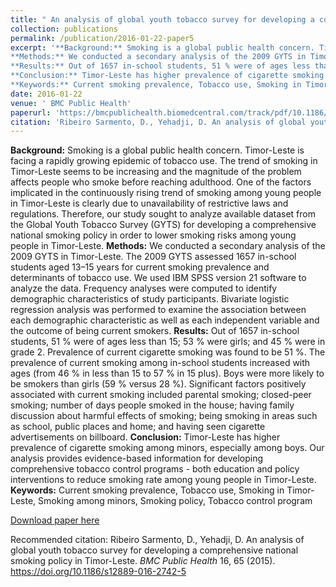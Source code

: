 ```yaml
---
title: " An analysis of global youth tobacco survey for developing a comprehensive national smoking policy in Timor-Leste"
collection: publications
permalink: /publication/2016-01-22-paper5
excerpt: '**Background:** Smoking is a global public health concern. Timor-Leste is facing a rapidly growing epidemic of tobacco use. The trend of smoking in Timor-Leste seems to be increasing and the magnitude of the problem affects people who smoke before reaching adulthood. One of the factors implicated in the continuously rising trend of smoking among young people in Timor-Leste is clearly due to unavailability of restrictive laws and regulations. Therefore, our study sought to analyze available dataset from the Global Youth Tobacco Survey (GYTS) for developing a comprehensive national smoking policy in order to lower smoking risks among young people in Timor-Leste.
**Methods:** We conducted a secondary analysis of the 2009 GYTS in Timor-Leste. The 2009 GYTS assessed 1657 in-school students aged 13–15 years for current smoking prevalence and determinants of tobacco use. We used IBM SPSS version 21 software to analyze the data. Frequency analyses were computed to identify demographic characteristics of study participants. Bivariate logistic regression analysis was performed to examine the association between each demographic characteristic as well as each independent variable and the outcome of being current smokers.
**Results:** Out of 1657 in-school students, 51 % were of ages less than 15; 53 % were girls; and 45 % were in grade 2. Prevalence of current cigarette smoking was found to be 51 %. The prevalence of current smoking among in-school students increased with ages (from 46 % in less than 15 to 57 % in 15 plus). Boys were more likely to be smokers than girls (59 % versus 28 %). Significant factors positively associated with current smoking included parental smoking; closed-peer smoking; number of days people smoked in the house; having family discussion about harmful effects of smoking; being smoking in areas such as school, public places and home; and having seen cigarette advertisements on billboard.
**Conclusion:** Timor-Leste has higher prevalence of cigarette smoking among minors, especially among boys. Our analysis provides evidence-based information for developing comprehensive tobacco control programs - both education and policy interventions to reduce smoking rate among young people in Timor-Leste.
**Keywords:** Current smoking prevalence, Tobacco use, Smoking in Timor-Leste, Smoking among minors, Smoking policy, Tobacco control program'
date: 2016-01-22
venue: ' BMC Public Health'
paperurl: 'https://bmcpublichealth.biomedcentral.com/track/pdf/10.1186/s12889-016-2742-5'
citation: 'Ribeiro Sarmento, D., Yehadji, D. An analysis of global youth tobacco survey for developing a comprehensive national smoking policy in Timor-Leste. <i>BMC Public Health</i> 16, 65 (2015). https://doi.org/10.1186/s12889-016-2742-5'
---
```

**Background:** Smoking is a global public health concern. Timor-Leste is facing a rapidly growing epidemic of tobacco use. The trend of smoking in Timor-Leste seems to be increasing and the magnitude of the problem affects people who smoke before reaching adulthood. One of the factors implicated in the continuously rising trend of smoking among young people in Timor-Leste is clearly due to unavailability of restrictive laws and regulations. Therefore, our study sought to analyze available dataset from the Global Youth Tobacco Survey (GYTS) for developing a comprehensive national smoking policy in order to lower smoking risks among young people in Timor-Leste.
**Methods:** We conducted a secondary analysis of the 2009 GYTS in Timor-Leste. The 2009 GYTS assessed 1657 in-school students aged 13–15 years for current smoking prevalence and determinants of tobacco use. We used IBM SPSS version 21 software to analyze the data. Frequency analyses were computed to identify demographic characteristics of study participants. Bivariate logistic regression analysis was performed to examine the association between each demographic characteristic as well as each independent variable and the outcome of being current smokers.
**Results:** Out of 1657 in-school students, 51 % were of ages less than 15; 53 % were girls; and 45 % were in grade 2. Prevalence of current cigarette smoking was found to be 51 %. The prevalence of current smoking among in-school students increased with ages (from 46 % in less than 15 to 57 % in 15 plus). Boys were more likely to be smokers than girls (59 % versus 28 %). Significant factors positively associated with current smoking included parental smoking; closed-peer smoking; number of days people smoked in the house; having family discussion about harmful effects of smoking; being smoking in areas such as school, public places and home; and having seen cigarette advertisements on billboard.
**Conclusion:** Timor-Leste has higher prevalence of cigarette smoking among minors, especially among boys. Our analysis provides evidence-based information for developing comprehensive tobacco control programs - both education and policy interventions to reduce smoking rate among young people in Timor-Leste.
**Keywords:** Current smoking prevalence, Tobacco use, Smoking in Timor-Leste, Smoking among minors, Smoking policy, Tobacco control program

[Download paper here](https://bmcpublichealth.biomedcentral.com/track/pdf/10.1186/s12889-016-2742-5)

Recommended citation: Ribeiro Sarmento, D., Yehadji, D. An analysis of global youth tobacco survey for developing a comprehensive national smoking policy in Timor-Leste. <i>BMC Public Health</i> 16, 65 (2015). https://doi.org/10.1186/s12889-016-2742-5